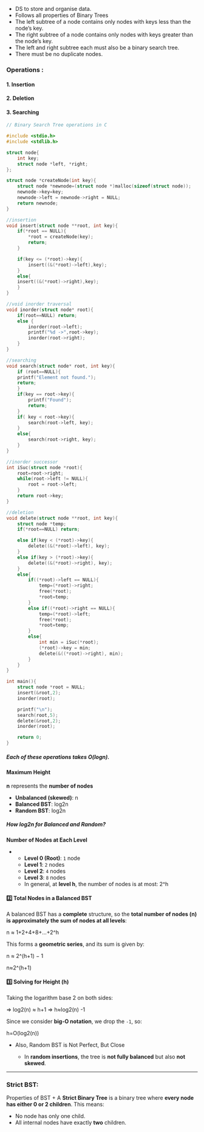 - DS to store and organise data.
- Follows all properties of Binary Trees
- The left subtree of a node contains only nodes with keys less than the node’s key.
- The right subtree of a node contains only nodes with keys greater than the node’s key.
- The left and right subtree each must also be a binary search tree.  
- There must be no duplicate nodes.
### Operations :
#### 1. Insertion
#### 2. Deletion
#### 3. Searching

```c
// Binary Search Tree operations in C

#include <stdio.h>
#include <stdlib.h>

struct node{
	int key;
	struct node *left, *right;
};

struct node *createNode(int key){
	struct node *newnode=(struct node *)malloc(sizeof(struct node));
	newnode->key=key;
	newnode->left = newnode->right = NULL;
	return newnode;
}

//insertion
void insert(struct node **root, int key){
	if(*root == NULL){
		*root = createNode(key);
        return;
	}

	if(key <= (*root)->key){
		insert((&(*root)->left),key);
	}
	else{
	insert((&(*root)->right),key);
	}
}

//void inorder traversal
void inorder(struct node* root){
	if(root==NULL) return;
	else {
		inorder(root->left);
		printf("%d ->",root->key);
		inorder(root->right);
	}
}

//searching
void search(struct node* root, int key){
	if (root==NULL){
	printf("Element not found.");
    return;
	}
	if(key == root->key){
		printf("Found");
        return;
	}
	if( key < root->key){
		search(root->left, key);
	}
	else{
		search(root->right, key);
	}
}

//inorder successor
int iSuc(struct node *root){
	root=root->right;
	while(root->left != NULL){
		root = root->left;
	}
	return root->key;
}

//deletion
void delete(struct node **root, int key){
	struct node *temp;
	if(*root==NULL) return;

	else if(key < (*root)->key){
		delete((&(*root)->left), key);
	}
	else if(key > (*root)->key){
		delete((&(*root)->right), key);
	}
	else{
		if((*root)->left == NULL){
			temp=(*root)->right;
			free(*root);
			*root=temp;
		}
		else if((*root)->right == NULL){
			temp=(*root)->left;
			free(*root);
			*root=temp;
		}
		else{
			int min = iSuc(*root);
			(*root)->key = min;
			delete(&((*root)->right), min);
		}
	}
}

int main(){
	struct node *root = NULL;
	insert(&root,2);
    inorder(root);

    printf("\n");
    search(root,5);
	delete(&root,2);
    inorder(root);

    return 0;
}
```

##### Each of these operations takes O(logn).
#### Maximum Height
**n** represents the **number of nodes**
- **Unbalanced (skewed)**: n
- **Balanced BST**: log2n
- **Random BST**: log2n 
##### How log2n for Balanced and Random?
**Number of Nodes at Each Level**

- 
    - **Level 0 (Root)**: `1` node
    - **Level 1**: `2` nodes
    - **Level 2**: `4` nodes
    - **Level 3**: `8` nodes
    - In general, at **level h**, the number of nodes is at most: 2^h

#### **2️⃣ Total Nodes in a Balanced BST**

A balanced BST has a **complete** structure, so the **total number of nodes (n) is approximately the sum of nodes at all levels**:

n ≈ 1+2+4+8+...+2^h

This forms a **geometric series**, and its sum is given by:

n ≈ 2^(h+1) − 1


n≈2^(h+1)

#### **3️⃣ Solving for Height (h)**

Taking the logarithm base 2 on both sides:

=> log⁡2(n) ≈ h+1
=> h≈log2​(n) -1 

Since we consider **big-O notation**, we drop the `-1`, so:

h=O(log⁡2(n))

- Also, Random BST is Not Perfect, But Close

	- In **random insertions**, the tree is **not fully balanced** but also **not skewed**.

---
### Strict BST: 
Properties of BST +
A **Strict Binary Tree** is a binary tree where **every node has either 0 or 2 children**. This means:

- No node has only one child.
- All internal nodes have exactly **two** children.